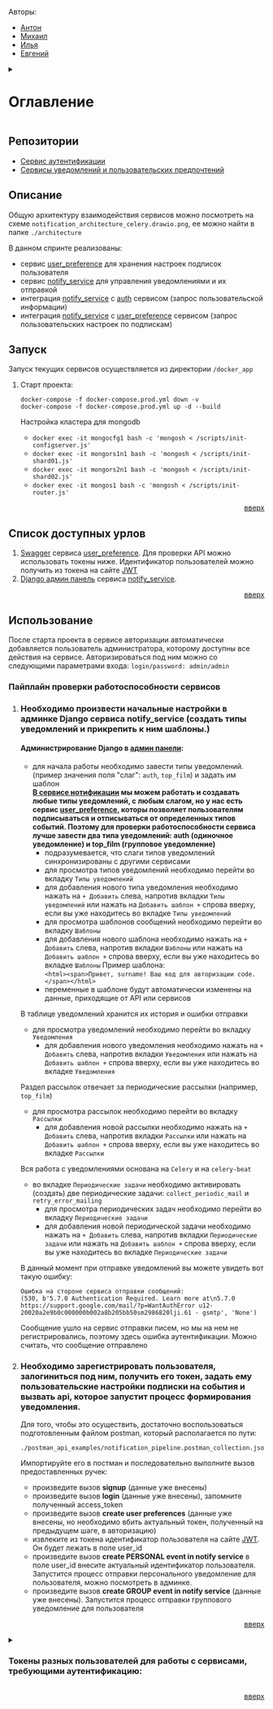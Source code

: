 <a name="readme-top"></a>

Авторы:
 - [Антон](https://github.com/mistandok)
 - [Михаил](https://github.com/Mikhail-Kushnerev)
 - [Илья](https://github.com/Bexram)
 - [Евгений](https://github.com/ME-progr)

<details>
  <summary>
    <h1>Оглавление</h1>
  </summary>
  <ol>
    <li><a href="#репозитории">Репозитории</a></li>
    <li><a href="#описание">Описание</a></li>
    <li><a href="#запуск">Запуск</a></li>
    <li><a href="#список-доступных-урлов">Список доступных урлов</a></li>
    <li><a href="#использование">Использование</a></li>
    <li><a href="#tokens">Токены разных пользователей для работы с сервисами, требующими аутентификацию</a></li>
  </ol>
</details>

## Репозитории
- [Сервис аутентификации](https://github.com/mistandok/Auth_sprint_1)
- [Сервисы уведомлений и пользовательских предпочтений](https://github.com/mistandok/notifications_sprint_1)


## Описание

Общую архитектуру взаимодействия сервисов можно посмотреть на схеме `notification_architecture_celery.drawio.png`, ее можно найти в папке `./architecture`

В данном спринте реализованы:
- сервис [user_preference](https://github.com/mistandok/notifications_sprint_1/tree/main/user-preferences) для хранения настроек подписок пользователя
- сервис [notify_service](https://github.com/mistandok/notifications_sprint_1/tree/main/notify_service) для управления уведомлениями и их отправкой
- интеграция [notify_service](https://github.com/mistandok/notifications_sprint_1/tree/main/notify_service) с [auth](https://github.com/mistandok/Auth_sprint_1) сервисом (запрос пользовательской информации)
- интеграция [notify_service](https://github.com/mistandok/notifications_sprint_1/tree/main/notify_service) с [user_preference](https://github.com/mistandok/notifications_sprint_1/tree/main/user-preferences) сервисом (запрос пользовательских настроек по подпискам)

## Запуск

Запуск текущих сервисов осуществляется из директории `/docker_app`

1) Старт проекта:

    ```docker
    docker-compose -f docker-compose.prod.yml down -v
    docker-compose -f docker-compose.prod.yml up -d --build
    ```
    Настройка кластера для mongodb
   - ```docker exec -it mongocfg1 bash -c 'mongosh < /scripts/init-configserver.js'```
   - ```docker exec -it mongors1n1 bash -c 'mongosh < /scripts/init-shard01.js'```
   - ```docker exec -it mongors2n1 bash -c 'mongosh < /scripts/init-shard02.js'```
   - ```docker exec -it mongos1 bash -c 'mongosh < /scripts/init-router.js'```

<p align="right"><a href="#readme-top">вверх</a></p>

## Список доступных урлов

  1) [Swagger](http://127.0.0.1/api/openapi) сервиса [user_preference](https://github.com/mistandok/notifications_sprint_1/tree/main/user-preferences). Для проверки API можно использовать токены ниже. Идентификатор пользователей можно получить из токена на сайте [JWT](https://jwt.io/) 
  2) [Django админ панель](http://127.0.0.1:80/admin/) сервиса [notify_service](https://github.com/mistandok/notifications_sprint_1/tree/main/notify_service).

<p align="right"><a href="#readme-top">вверх</a></p>

## Использование

После старта проекта в сервисе авторизации автоматически добавляется пользователь администратора, которому доступны все действия на сервисе. Авторизироваться под ним можно со следующими параметрами входа: `login/password: admin/admin`


### Пайплайн проверки работоспособности сервисов

1) ### Необходимо произвести начальные настройки в админке Django сервиса notify_service (создать типы уведомлений и прикрепить к ним шаблоны.)

   #### Администрирование Django в [админ панели](http://127.0.0.1:80/admin/):
   - для начала работы необходимо завести типы уведомлений. (пример значения поля "слаг": `auth`, `top_film`) и задать им шаблон <br>
     **[В сервисе нотификации](https://github.com/mistandok/notifications_sprint_1/tree/main/notify_service) мы можем работать и создавать любые типы уведомлений, с любым слагом, но у нас есть сервис [user_preference](https://github.com/mistandok/notifications_sprint_1/tree/main/user-preferences), которы  позволяет пользователям подписываться и отписываться от определенных типов событий. Поэтому для проверки работоспособности сервиса лучше завести два типа уведомлений: auth (одиночное уведомление) и top_film (групповое уведомление)**
     - подразумевается, что слаги типов уведомлений синхронизированы с другими сервисами
     - для просмотра типов уведомлений необходимо перейти во вкладку `Типы уведомлений`
     - для добавления нового типа уведомления необходимо нажать на `+ Добавить` слева, напротив вкладки `Типы уведомлений`
       или нажать на `Добавить шаблон +` спрова вверху, если вы уже находитесь во вкладке `Типы уведомлений`
     - для просмотра шаблонов сообщений необходимо перейти во вкладку `Шаблоны`
     - для добавления нового шаблона необходимо нажать на `+ Добавить` слева, напротив вкладки `Шаблоны`
       или нажать на `Добавить шаблон +` спрова вверху, если вы уже находитесь во вкладке `Шаблоны`
       Пример шаблона: <br>
       ```<html><span>Привет, surname! Ваш код для авторизации code.</span></html>```
     - переменные в шаблоне будут автоматически изменены на данные, приходящие от API или сервисов
   
   В таблице уведомлений хранится их история и ошибки отправки
   - для просмотра уведомлений необходимо перейти во вкладку `Уведомления`
     - для добавления нового уведомления необходимо нажать на `+ Добавить` слева, напротив вкладки `Уведомления`
       или нажать на `Добавить шаблон +` спрова вверху, если вы уже находитесь во вкладке `Уведомления`
   
   Раздел рассылок отвечает за периодические рассылки (например, `top_film`)
   - для просмотра рассылок необходимо перейти во вкладку `Рассылки`
     - для добавления новой рассылки необходимо нажать на `+ Добавить` слева, напротив вкладки `Рассылки`
       или нажать на `Добавить шаблон +` спрова вверху, если вы уже находитесь во вкладке `Рассылки`
   
   Вся работа с уведомлениями основана на `Celery` и на `celery-beat`
   - во вкладке `Периодические задачи` необходимо активировать (создать) две периодические задачи: `collect_periodic_mail` и `retry_error_mailing`
     - для просмотра периодических задач необходимо перейти во вкладку `Периодические задачи`
     - для добавления новой периодической задачи необходимо нажать на `+ Добавить` слева, напротив вкладки `Периодические задачи`
       или нажать на `Добавить шаблон +` спрова вверху, если вы уже находитесь во вкладке `Периодические задачи`
   
   В данный момент при отправке уведомлений вы можете увидеть вот такую ошибку:
   ```Error
   Ошибка на стороне сервиса отправки сообщений:
   (530, b'5.7.0 Authentication Required. Learn more at\n5.7.0  https://support.google.com/mail/?p=WantAuthError u12-20020a2e9b0c000000b002a8b205bb50sm2986820lji.61 - gsmtp', 'None')
   ```
   Сообщение ушло на сервис отправки писем, но мы на нем не регистрировались, поэтому здесь ошибка аутентификации. Можно считать, что сообщение отправлено

2) ###  Необходимо зарегистрировать пользователя, залогиниться под ним, получить его токен, задать ему пользовательские настройки подписки на события и вызвать api, которое запустит процесс формирования уведомления.

   Для того, чтобы это осуществить, достаточно воспользоваться подготовленным файлом postman, который располагается по пути:
   ```Postman
   ./postman_api_examples/notification_pipeline.postman_collection.json
   ```
   Импортируйте его в постман и последовательно выполните вызов предоставленных ручек:
   - произведите вызов **signup** (данные уже внесены)
   - произведите вызов  **login** (данные уже внесены), запомните полученный access_token
   - произведите вызов  **create user preferences** (данные уже внесены, но необходимо вбить актуальный токен, полученный на предыдущем шаге, в авторизацию)
   - извлеките из токена идентификатор пользователя на сайте [JWT](https://jwt.io/). Он будет лежать в поле user_id
   - произведите вызов **create PERSONAL event in notify service** в поле user_id внесите актуальный идентификатор пользователя. Запустится процесс отправки персонального уведомление для пользователя, можно посмотреть в админке.
   - произведите вызов **create GROUP event in notify service** (данные уже внесены). Запустится процесс отправки группового уведомление для пользователя
   



<p align="right"><a href="#readme-top">вверх</a></p>

  <details>
    <summary>
      <h3>
        Токены разных пользователей для работы с сервисами, требующими аутентификацию:
      </h3>
      <a name="tokens"></a>
    </summary>
    1) <b>АДМИН: eyJhbGciOiJIUzI1NiIsInR5cCI6IkpXVCJ9.eyJmcmVzaCI6dHJ1ZSwiaWF0IjoxNjc5NzM1ODI5LCJqdGkiOiJiODRkZDA2Zi03MDMxLTRmZTQtOTA4OC1lZDIxMzcwYjkyNjgiLCJ0eXBlIjoiYWNjZXNzIiwic3ViIjp7InVzZXJfaWQiOiJkZmM3Y2I3YS0yNTlhLTQ2MDktYmU0NS0wODdkMzA5ZDU0NWMiLCJ1c2VyX3JvbGVzIjpbImFkbWluIl0sInVzZXJfYWdlbnQiOiJtb2JpbGUiLCJyZWZyZXNoX2p0aSI6IjljZDdhZWVlLWMzOTMtNGQ3NC1iMGU2LWUyZTZiMDg0ZWE1MCJ9LCJuYmYiOjE2Nzk3MzU4MjksImV4cCI6MTY3OTc0MzAyOX0.EmLwK_Riuhf03iOkeDhpXWk8CFcZtfZ_tCnRRjsd9Nw</b> </br>
    2) eyJhbGciOiJIUzI1NiIsInR5cCI6IkpXVCJ9.eyJmcmVzaCI6dHJ1ZSwiaWF0IjoxNjc5NzM1ODY4LCJqdGkiOiIwMmJkNDdmMy1iY2NmLTRkY2ItYWY1OS1jODhmYTI3M2JjYTMiLCJ0eXBlIjoiYWNjZXNzIiwic3ViIjp7InVzZXJfaWQiOiIwNmY1YmRkZS00ZjUwLTQ5NTYtYTQ5ZC1hZTA3Mzc5ODA5YjYiLCJ1c2VyX3JvbGVzIjpbInVzZXIiXSwidXNlcl9hZ2VudCI6Im1vYmlsZSIsInJlZnJlc2hfanRpIjoiMWNlZWYwZmMtYjBmZi00MGUyLTg1N2QtOTk1OWRlNjA0ZDFlIn0sIm5iZiI6MTY3OTczNTg2OCwiZXhwIjoxNjc5NzQzMDY4fQ.y8u7zzHHNl-jxkFkhObe63Lqe9Hv0Hn2WR15Q-fX6t4 </br>
    3) eyJhbGciOiJIUzI1NiIsInR5cCI6IkpXVCJ9.eyJmcmVzaCI6dHJ1ZSwiaWF0IjoxNjc5NzM1OTE2LCJqdGkiOiIwZTRjNTdmMC00NmNjLTQxYjktOTBiZS01M2Y5ODk5YjQ1ZjQiLCJ0eXBlIjoiYWNjZXNzIiwic3ViIjp7InVzZXJfaWQiOiI5ODY1Nzg1ZS05MDQzLTQwMmEtOGU0YS01ODM3OGY5ZDQ0MjgiLCJ1c2VyX3JvbGVzIjpbInVzZXIiXSwidXNlcl9hZ2VudCI6Im1vYmlsZSIsInJlZnJlc2hfanRpIjoiMzlmZDc3YTAtOTdjMC00OTk1LWIzNDUtZDkzODA2MTA2MzJhIn0sIm5iZiI6MTY3OTczNTkxNiwiZXhwIjoxNjc5NzQzMTE2fQ.SWq1TTRZisARXM3NlCocsUCDh8FAU1_0vsPCHBvm4w0 </br>
    4) eyJhbGciOiJIUzI1NiIsInR5cCI6IkpXVCJ9.eyJmcmVzaCI6dHJ1ZSwiaWF0IjoxNjc5NzM1OTQ4LCJqdGkiOiJhNWY5MDA3ZS1lOWI5LTRhM2ItODk4OC03ZWQ3ODhjOTg4ZjciLCJ0eXBlIjoiYWNjZXNzIiwic3ViIjp7InVzZXJfaWQiOiIzM2NiZjRhNy02ZGFlLTQ4NmItYjk2My0xNjcyYTU4MTg5NGQiLCJ1c2VyX3JvbGVzIjpbInVzZXIiXSwidXNlcl9hZ2VudCI6Im1vYmlsZSIsInJlZnJlc2hfanRpIjoiMzgxMWU5MGItNGEzZC00ZDFmLWE5ZDktMmY3NzUyMTM1YzI1In0sIm5iZiI6MTY3OTczNTk0OCwiZXhwIjoxNjc5NzQzMTQ4fQ.kPrHu2S1sQbwTeUFnur7mTPG4K7fRgKCDWkHhYbh7E4 </br>
    5) <b>АДМИН-AUTH:</b> eyJhbGciOiJIUzI1NiIsInR5cCI6IkpXVCJ9.eyJmcmVzaCI6dHJ1ZSwiaWF0IjoxNjgyNTQxMzM2LCJqdGkiOiI3ZDZkNDBlYy01ODk1LTQwMTEtOTJmMS1jM2JiM2QzNGMxN2IiLCJ0eXBlIjoiYWNjZXNzIiwic3ViIjp7InVzZXJfaWQiOiIzMTdkOGM1MC1kZWRiLTRlZTktOGMyMC02N2I2YmQwMWUxNDAiLCJ1c2VyX3JvbGVzIjpbImFkbWluIl0sInVzZXJfYWdlbnQiOiJndWVzdF9wYyIsInJlZnJlc2hfanRpIjoiMjk4MDk4MGEtNDhkMy00ZmRhLWIxMzktMjkzZGJiZGNhOTVmIn0sIm5iZiI6MTY4MjU0MTMzNn0.F5vQTFkOkIuSvD11XiwKq-lKi5oJhEMPEKfTUuOLlGU </br>
  </details>

<p align="right"><a href="#readme-top">вверх</a></p>